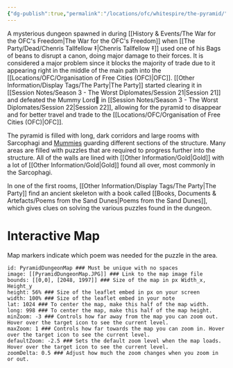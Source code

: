 ```yaml
---
{"dg-publish":true,"permalink":"/locations/ofc/whitespire/the-pyramid/","tags":["Missing"],"updated":"2025-06-10T19:11:11.129+01:00"}
---
```


A mysterious dungeon spawned in during [[History & Events/The War for the OFC's Freedom\|The War for the OFC's Freedom]] when [[The Party/Dead/Chenris Tallfellow ‡\|Chenris Tallfellow ‡]] used one of his Bags of beans to disrupt a canon, doing major damage to their forces. It is considered a major problem since it blocks the majority of trade due to it appearing right in the middle of the main path into the [[Locations/OFC/Organisation of Free Cities (OFC)\|OFC]]. [[Other Information/Display Tags/The Party\|The Party]] started clearing it in [[Session Notes/Season 3 - The Worst Diplomates/Session 21\|Session 21]] and defeated the Mummy Lord in [[Session Notes/Season 3 - The Worst Diplomates/Session 22\|Session 22]], allowing for the pyramid to disappear and for better travel and trade to the [[Locations/OFC/Organisation of Free Cities (OFC)\|OFC]].

The pyramid is filled with long, dark corridors and large rooms with Sarcophagi and [Mummies](https://www.dndbeyond.com/monsters/16961-mummy) guarding different sections of the structure. Many areas are filled with puzzles that are required to progress further into the structure. All of the walls are lined with [[Other Information/Gold\|Gold]] with a lot of [[Other Information/Gold\|Gold]] found all over, most commonly in the Sarcophagi. 

In one of the first rooms, [[Other Information/Display Tags/The Party\|The Party]] find an ancient skeleton with a book called [[Books, Documents & Artefacts/Poems from the Sand Dunes\|Poems from the Sand Dunes]], which gives clues on solving the various puzzles found in the dungeon. 

# Interactive Map
Map markers indicate which poem was needed for the puzzle in the area.

```leaflet  
id: PyramidDungeonMap ### Must be unique with no spaces  
image: [[PyramidDungeonMap.JPG]] ### Link to the map image file  
bounds: [[0,0], [2048, 1997]] ### Size of the map in px Width_x, Height_y  
height: 56% ### Size of the leaflet embed in px on your screen  
width: 100% ### Size of the leaflet embed in your note  
lat: 1024 ### To center the map, make this half of the map width.  
long: 998 ### To center the map, make this half of the map height.  
minZoom: -3 ### Controls how far away from the map you can zoom out. Hover over the target icon to see the current level.  
maxZoom: 1 ### Controls how far towards the map you can zoom in. Hover over the target icon to see the current level.  
defaultZoom: -2.5 ### Sets the default zoom level when the map loads. Hover over the target icon to see the current level.  
zoomDelta: 0.5 ### Adjust how much the zoom changes when you zoom in or out. 
```

